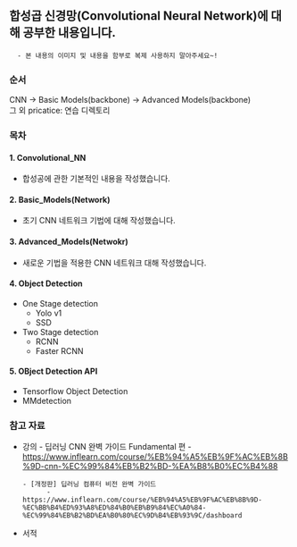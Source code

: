 ## 합성곱 신경망(Convolutional Neural Network)에 대해 공부한 내용입니다.
      - 본 내용의 이미지 및 내용을 함부로 복제 사용하지 말아주세요~!
      

### 순서
CNN ->  Basic Models(backbone) -> Advanced Models(backbone) <br/>
그 외 pricatice: 연습 디렉토리

### 목차 
#### 1. Convolutional_NN
 - 합성공에 관한 기본적인 내용을 작성했습니다.
   
#### 2. Basic_Models(Network)
 - 초기 CNN 네트워크 기법에 대해 작성했습니다. 
   
#### 3. Advanced_Models(Netwokr)
- 새로운 기법을 적용한 CNN 네트워크 대해 작성했습니다.

#### 4. Object Detection
 - One Stage detection
      - Yolo v1
      - SSD
 - Two Stage detection
      - RCNN
      - Faster RCNN

#### 5. OBject Detection API
- Tensorflow Object Detection
- MMdetection


### 참고 자료
- 강의
      - 딥러닝 CNN 완벽 가이드 Fundamental 편
            - https://www.inflearn.com/course/%EB%94%A5%EB%9F%AC%EB%8B%9D-cnn-%EC%99%84%EB%B2%BD-%EA%B8%B0%EC%B4%88

      - [개정판] 딥러닝 컴퓨터 비전 완벽 가이드
            -  https://www.inflearn.com/course/%EB%94%A5%EB%9F%AC%EB%8B%9D-%EC%BB%B4%ED%93%A8%ED%84%B0%EB%B9%84%EC%A0%84-%EC%99%84%EB%B2%BD%EA%B0%80%EC%9D%B4%EB%93%9C/dashboard

- 서적  
